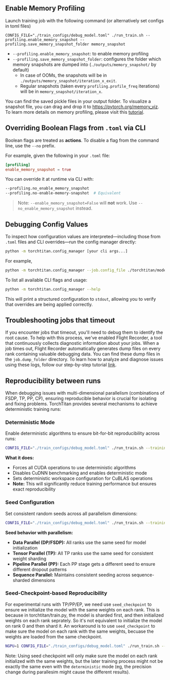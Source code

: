 ## Enable Memory Profiling

Launch training job with the following command (or alternatively set configs in toml files)
```
CONFIG_FILE="./train_configs/debug_model.toml" ./run_train.sh --profiling.enable_memory_snapshot --profiling.save_memory_snapshot_folder memory_snapshot
```
* `--profiling.enable_memory_snapshot`: to enable memory profiling
* `--profiling.save_memory_snapshot_folder`: configures the folder which memory snapshots are dumped into (`./outputs/memory_snapshot/` by default)
	+ In case of OOMs, the snapshots will be in `./outputs/memory_snapshot/iteration_x_exit`.
	+ Regular snapshots (taken every `profiling.profile_freq` iterations) will be in `memory_snapshot/iteration_x`.

You can find the saved pickle files in your output folder.
To visualize a snapshot file, you can drag and drop it to <https://pytorch.org/memory_viz>. To learn more details on memory profiling, please visit this [tutorial](https://pytorch.org/blog/understanding-gpu-memory-1/).

## Overriding Boolean Flags from `.toml` via CLI

Boolean flags are treated as **actions**. To disable a flag from the command line, use the `--no` prefix.

For example, given the following in your `.toml` file:

```toml
[profiling]
enable_memory_snapshot = true

```
You can override it at runtime via CLI with:

```bash
--profiling.no_enable_memory_snapshot
--profiling.no-enable-memory-snapshot  # Equivalent
```

> Note: `--enable_memory_snapshot=False` will **not** work. Use `--no_enable_memory_snapshot` instead.

## Debugging Config Values

To inspect how configuration values are interpreted—including those from `.toml` files and CLI overrides—run the config manager directly:

```bash
python -m torchtitan.config_manager [your cli args...]
```

For example,

```bash
python -m torchtitan.config_manager --job.config_file ./torchtitan/models/llama3/train_configs/llama3_8b.toml --profiling.enable_memory_snapshot
```

To list all available CLI flags and usage:

```bash
python -m torchtitan.config_manager --help
```

This will print a structured configuration to `stdout`, allowing you to verify that overrides are being applied correctly.

## Troubleshooting jobs that timeout

If you encounter jobs that timeout, you'll need to debug them to identify the root cause. To help with this process, we've enabled Flight Recorder, a tool that continuously collects diagnostic information about your jobs.
When a job times out, Flight Recorder automatically generates dump files on every rank containing valuable debugging data. You can find these dump files in the `job.dump_folder` directory.
To learn how to analyze and diagnose issues using these logs, follow our step-by-step tutorial [link](https://pytorch.org/tutorials/prototype/flight_recorder_tutorial.html).

## Reproducibility between runs

When debugging issues with multi-dimensional parallelism (combinations of FSDP, TP, PP, CP), ensuring reproducible behavior is crucial for isolating and fixing problems. TorchTitan provides several mechanisms to achieve deterministic training runs:

### Deterministic Mode

Enable deterministic algorithms to ensure bit-for-bit reproducibility across runs:

```bash
CONFIG_FILE="./train_configs/debug_model.toml" ./run_train.sh --training.deterministic
```

**What it does:**
- Forces all CUDA operations to use deterministic algorithms
- Disables CuDNN benchmarking and enables deterministic mode
- Sets deterministic workspace configuration for CuBLAS operations
- **Note:** This will significantly reduce training performance but ensures exact reproducibility

### Seed Configuration

Set consistent random seeds across all parallelism dimensions:

```bash
CONFIG_FILE="./train_configs/debug_model.toml" ./run_train.sh --training.seed 42
```

**Seed behavior with parallelism:**
- **Data Parallel (DP/FSDP):** All ranks use the same seed for model initialization
- **Tensor Parallel (TP):** All TP ranks use the same seed for consistent weight sharding
- **Pipeline Parallel (PP):** Each PP stage gets a different seed to ensure different dropout patterns
- **Sequence Parallel:** Maintains consistent seeding across sequence-sharded dimensions

### Seed-Checkpoint-based Reproducibility

For experimental runs with TP/PP/EP, we need use `seed_checkpoint` to ensure we initialize the model with the same weights on each rank. This is because in torchtitan/train.py, the model is sharded first, and then initialized weights on each rank seprately. So it's not equivalent to initialize the model on rank 0 and then shard it. An workaround is to use `seed_checkpoint` to make sure the model on each rank with the same weights, becuase the weights are loaded from the same checkpoint.


```bash
NGPU=1 CONFIG_FILE="./train_configs/debug_model.toml" ./run_train.sh --checkpoint.enable_checkpoint --checkpoint.create_seed_checkpoint --parallelism.data_parallel_replicate_degree 1 --parallelism.data_parallel_shard_degree 1 --parallelism.tensor_parallel_degree 1 --parallelism.pipeline_parallel_degree 1 --parallelism.context_parallel_degree 1
```

Note: Using seed checkpoint will only make sure the model on each rank initialized with the same weights, but the later training process might not be exactly the same even with the `deterministic` mode (eg, the precision change during parallesim might cause the different results).
